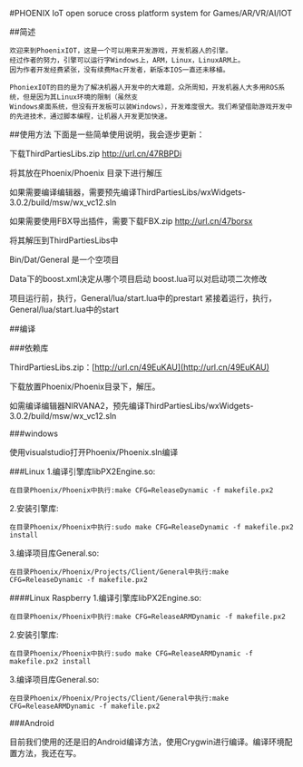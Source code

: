 #PHOENIX IoT
open soruce cross platform system for Games/AR/VR/AI/IOT

##简述

	欢迎来到PhoenixIOT，这是一个可以用来开发游戏，开发机器人的引擎。
	经过作者的努力，引擎可以运行字Windows上，ARM，Linux，LinuxARM上。
	因为作者开发经费紧张，没有续费Mac开发者，新版本IOS一直还未移植。

	PhoniexIOT的目的是为了解决机器人开发中的大难题，众所周知，开发机器人大多用ROS系统，但是因为其Linux环境的限制（虽然支	
	Windows桌面系统，但没有开发板可以装Windows），开发难度很大。我们希望借助游戏开发中的先进技术，通过脚本编程，让机器人开发更加快速。

##使用方法
下面是一些简单使用说明，我会逐步更新：

下载ThirdPartiesLibs.zip http://url.cn/47RBPDi 

将其放在Phoenix/Phoenix 目录下进行解压

如果需要编译编辑器，需要预先编译ThirdPartiesLibs/wxWidgets-3.0.2/build/msw/wx_vc12.sln

如果需要使用FBX导出插件，需要下载FBX.zip http://url.cn/47borsx

将其解压到ThirdPartiesLibs中

Bin/Dat/General 是一个空项目

Data下的boost.xml决定从哪个项目启动
boost.lua可以对启动项二次修改

项目运行前，执行，General/lua/start.lua中的prestart
紧接着运行，执行，General/lua/start.lua中的start

##编译

###依赖库

ThirdPartiesLibs.zip：[http://url.cn/49EuKAU](http://url.cn/49EuKAU)

下载放置Phoenix/Phoenix目录下，解压。

如需编译编辑器NIRVANA2，预先编译ThirdPartiesLibs/wxWidgets-3.0.2/build/msw/wx_vc12.sln

###windows

使用visualstudio打开Phoenix/Phoenix.sln编译

###Linux
1.编译引擎库libPX2Engine.so:

	在目录Phoenix/Phoenix中执行:make CFG=ReleaseDynamic -f makefile.px2

2.安装引擎库:

	在目录Phoenix/Phoenix中执行:sudo make CFG=ReleaseDynamic -f makefile.px2 install

3.编译项目库General.so:

	在目录Phoenix/Phoenix/Projects/Client/General中执行:make CFG=ReleaseDynamic -f makefile.px2
	
####Linux Raspberry
1.编译引擎库libPX2Engine.so:

	在目录Phoenix/Phoenix中执行:make CFG=ReleaseARMDynamic -f makefile.px2

2.安装引擎库:

	在目录Phoenix/Phoenix中执行:sudo make CFG=ReleaseARMDynamic -f makefile.px2 install

3.编译项目库General.so:

	在目录Phoenix/Phoenix/Projects/Client/General中执行:make CFG=ReleaseARMDynamic -f makefile.px2

###Android

目前我们使用的还是旧的Android编译方法，使用Crygwin进行编译。编译环境配置方法，我还在写。


